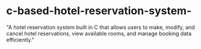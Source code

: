 # c-based-hotel-reservation-system-
"A hotel reservation system built in C that allows users to make, modify, and cancel hotel reservations, view available rooms, and manage booking data efficiently."
